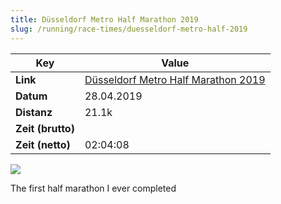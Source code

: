 ```yaml
---
title: Düsseldorf Metro Half Marathon 2019
slug: /running/race-times/duesseldorf-metro-half-2019
---
```


| Key               | Value                                                                                                        |
| ----------------- | ------------------------------------------------------------------------------------------------------------ |
| **Link**          | [Düsseldorf Metro Half Marathon 2019](https://run.joern.it/run/134-duesseldorf-metro-half-marathon-my-first) |
| **Datum**         | 28.04.2019                                                                                                   |
| **Distanz**       | 21.1k                                                                                                        |
| **Zeit (brutto)** |                                                                                                              |
| **Zeit (netto)**  | 02:04:08                                                                                                     |

![](https://i.ibb.co/rGfK30S/half-marathon.png)

The first half marathon I ever completed

